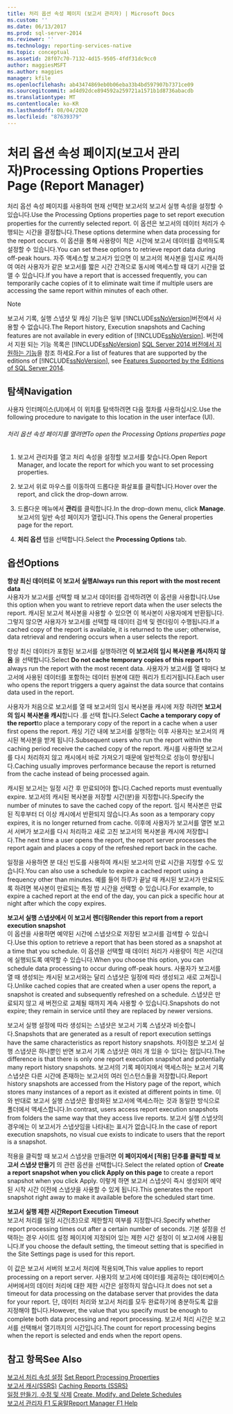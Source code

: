 ```yaml
---
title: 처리 옵션 속성 페이지 (보고서 관리자) | Microsoft Docs
ms.custom: ''
ms.date: 06/13/2017
ms.prod: sql-server-2014
ms.reviewer: ''
ms.technology: reporting-services-native
ms.topic: conceptual
ms.assetid: 28f07c70-7132-4d15-9505-4fdf31dc9cc0
author: maggiesMSFT
ms.author: maggies
manager: kfile
ms.openlocfilehash: ab43474869eb0b06eba33b4bd597907b7371ce09
ms.sourcegitcommit: ad4d92dce894592a259721a1571b1d8736abacdb
ms.translationtype: MT
ms.contentlocale: ko-KR
ms.lasthandoff: 08/04/2020
ms.locfileid: "87639379"
---
```

# <a name="processing-options-properties-page-report-manager"></a><span data-ttu-id="50243-102">처리 옵션 속성 페이지(보고서 관리자)</span><span class="sxs-lookup"><span data-stu-id="50243-102">Processing Options Properties Page (Report Manager)</span></span>
  <span data-ttu-id="50243-103">처리 옵션 속성 페이지를 사용하여 현재 선택한 보고서의 보고서 실행 속성을 설정할 수 있습니다.</span><span class="sxs-lookup"><span data-stu-id="50243-103">Use the Processing Options properties page to set report execution properties for the currently selected report.</span></span> <span data-ttu-id="50243-104">이 옵션은 보고서의 데이터 처리가 수행되는 시간을 결정합니다.</span><span class="sxs-lookup"><span data-stu-id="50243-104">These options determine when data processing for the report occurs.</span></span> <span data-ttu-id="50243-105">이 옵션을 통해 사용량이 적은 시간에 보고서 데이터를 검색하도록 설정할 수 있습니다.</span><span class="sxs-lookup"><span data-stu-id="50243-105">You can set these options to retrieve report data during off-peak hours.</span></span> <span data-ttu-id="50243-106">자주 액세스할 보고서가 있으면 이 보고서의 복사본을 임시로 캐시하여 여러 사용자가 같은 보고서를 짧은 시간 간격으로 동시에 액세스할 때 대기 시간을 없앨 수 있습니다.</span><span class="sxs-lookup"><span data-stu-id="50243-106">If you have a report that is accessed frequently, you can temporarily cache copies of it to eliminate wait time if multiple users are accessing the same report within minutes of each other.</span></span>  
  
> [!NOTE]  
>  <span data-ttu-id="50243-107">보고서 기록, 실행 스냅샷 및 캐싱 기능은 일부 [!INCLUDE[ssNoVersion](../includes/ssnoversion-md.md)]버전에서 사용할 수 없습니다.</span><span class="sxs-lookup"><span data-stu-id="50243-107">The Report history, Execution snapshots and Caching features are not available in every edition of [!INCLUDE[ssNoVersion](../includes/ssnoversion-md.md)].</span></span> <span data-ttu-id="50243-108">버전에서 지원 되는 기능 목록은 [!INCLUDE[ssNoVersion](../includes/ssnoversion-md.md)] [SQL Server 2014 버전에서 지 원하는 기능](../../2014/getting-started/features-supported-by-the-editions-of-sql-server-2014.md)을 참조 하세요.</span><span class="sxs-lookup"><span data-stu-id="50243-108">For a list of features that are supported by the editions of [!INCLUDE[ssNoVersion](../includes/ssnoversion-md.md)], see [Features Supported by the Editions of SQL Server 2014](../../2014/getting-started/features-supported-by-the-editions-of-sql-server-2014.md).</span></span>  
  
## <a name="navigation"></a><span data-ttu-id="50243-109">탐색</span><span class="sxs-lookup"><span data-stu-id="50243-109">Navigation</span></span>  
 <span data-ttu-id="50243-110">사용자 인터페이스(UI)에서 이 위치를 탐색하려면 다음 절차를 사용하십시오.</span><span class="sxs-lookup"><span data-stu-id="50243-110">Use the following procedure to navigate to this location in the user interface (UI).</span></span>  
  
###### <a name="to-open-the-processing-options-properties-page"></a><span data-ttu-id="50243-111">처리 옵션 속성 페이지를 열려면</span><span class="sxs-lookup"><span data-stu-id="50243-111">To open the Processing Options properties page</span></span>  
  
1.  <span data-ttu-id="50243-112">보고서 관리자를 열고 처리 속성을 설정할 보고서를 찾습니다.</span><span class="sxs-lookup"><span data-stu-id="50243-112">Open Report Manager, and locate the report for which you want to set processing properties.</span></span>  
  
2.  <span data-ttu-id="50243-113">보고서 위로 마우스를 이동하여 드롭다운 화살표를 클릭합니다.</span><span class="sxs-lookup"><span data-stu-id="50243-113">Hover over the report, and click the drop-down arrow.</span></span>  
  
3.  <span data-ttu-id="50243-114">드롭다운 메뉴에서 **관리**를 클릭합니다.</span><span class="sxs-lookup"><span data-stu-id="50243-114">In the drop-down menu, click **Manage**.</span></span> <span data-ttu-id="50243-115">보고서의 일반 속성 페이지가 열립니다.</span><span class="sxs-lookup"><span data-stu-id="50243-115">This opens the General properties page for the report.</span></span>  
  
4.  <span data-ttu-id="50243-116">**처리 옵션** 탭을 선택합니다.</span><span class="sxs-lookup"><span data-stu-id="50243-116">Select the **Processing Options** tab.</span></span>  
  
## <a name="options"></a><span data-ttu-id="50243-117">옵션</span><span class="sxs-lookup"><span data-stu-id="50243-117">Options</span></span>  
 <span data-ttu-id="50243-118">**항상 최신 데이터로 이 보고서 실행**</span><span class="sxs-lookup"><span data-stu-id="50243-118">**Always run this report with the most recent data**</span></span>  
 <span data-ttu-id="50243-119">사용자가 보고서를 선택할 때 보고서 데이터를 검색하려면 이 옵션을 사용합니다.</span><span class="sxs-lookup"><span data-stu-id="50243-119">Use this option when you want to retrieve report data when the user selects the report.</span></span> <span data-ttu-id="50243-120">캐시된 보고서 복사본을 사용할 수 있으면 이 복사본이 사용자에게 반환됩니다. 그렇지 않으면 사용자가 보고서를 선택할 때 데이터 검색 및 렌더링이 수행됩니다.</span><span class="sxs-lookup"><span data-stu-id="50243-120">If a cached copy of the report is available, it is returned to the user; otherwise, data retrieval and rendering occurs when a user selects the report.</span></span>  
  
 <span data-ttu-id="50243-121">항상 최신 데이터가 포함된 보고서를 실행하려면 **이 보고서의 임시 복사본을 캐시하지 않음** 을 선택합니다.</span><span class="sxs-lookup"><span data-stu-id="50243-121">Select **Do not cache temporary copies of this report** to always run the report with the most recent data.</span></span> <span data-ttu-id="50243-122">사용자가 보고서를 열 때마다 보고서에 사용된 데이터를 포함하는 데이터 원본에 대한 쿼리가 트리거됩니다.</span><span class="sxs-lookup"><span data-stu-id="50243-122">Each user who opens the report triggers a query against the data source that contains data used in the report.</span></span>  
  
 <span data-ttu-id="50243-123">사용자가 처음으로 보고서를 열 때 보고서의 임시 복사본을 캐시에 저장 하려면 **보고서의 임시 복사본을 캐시**합니다 .를 선택 합니다.</span><span class="sxs-lookup"><span data-stu-id="50243-123">Select **Cache a temporary copy of the report**to place a temporary copy of the report in a cache when a user first opens the report.</span></span> <span data-ttu-id="50243-124">캐싱 기간 내에 보고서를 실행하는 이후 사용자는 보고서의 캐시된 복사본을 받게 됩니다.</span><span class="sxs-lookup"><span data-stu-id="50243-124">Subsequent users who run the report within the caching period receive the cached copy of the report.</span></span> <span data-ttu-id="50243-125">캐시를 사용하면 보고서를 다시 처리하지 않고 캐시에서 바로 가져오기 때문에 일반적으로 성능이 향상됩니다.</span><span class="sxs-lookup"><span data-stu-id="50243-125">Caching usually improves performance because the report is returned from the cache instead of being processed again.</span></span>  
  
 <span data-ttu-id="50243-126">캐시된 보고서는 일정 시간 후 만료되어야 합니다.</span><span class="sxs-lookup"><span data-stu-id="50243-126">Cached reports must eventually expire.</span></span> <span data-ttu-id="50243-127">보고서의 캐시된 복사본을 저장할 시간(분)을 지정합니다.</span><span class="sxs-lookup"><span data-stu-id="50243-127">Specify the number of minutes to save the cached copy of the report.</span></span> <span data-ttu-id="50243-128">임시 복사본은 만료된 직후부터 더 이상 캐시에서 반환되지 않습니다.</span><span class="sxs-lookup"><span data-stu-id="50243-128">As soon as a temporary copy expires, it is no longer returned from cache.</span></span> <span data-ttu-id="50243-129">이후에 사용자가 보고서를 열면 보고서 서버가 보고서를 다시 처리하고 새로 고친 보고서의 복사본을 캐시에 저장합니다.</span><span class="sxs-lookup"><span data-stu-id="50243-129">The next time a user opens the report, the report server processes the report again and places a copy of the refreshed report back in the cache.</span></span>  
  
 <span data-ttu-id="50243-130">일정을 사용하면 분 대신 빈도를 사용하여 캐시된 보고서의 만료 시간을 지정할 수도 있습니다.</span><span class="sxs-lookup"><span data-stu-id="50243-130">You can also use a schedule to expire a cached report using a frequency other than minutes.</span></span> <span data-ttu-id="50243-131">예를 들어 하루가 끝날 때 캐시된 보고서가 만료되도록 하려면 복사본이 만료되는 특정 밤 시간을 선택할 수 있습니다.</span><span class="sxs-lookup"><span data-stu-id="50243-131">For example, to expire a cached report at the end of the day, you can pick a specific hour at night after which the copy expires.</span></span>  
  
 <span data-ttu-id="50243-132">**보고서 실행 스냅샷에서 이 보고서 렌더링**</span><span class="sxs-lookup"><span data-stu-id="50243-132">**Render this report from a report execution snapshot**</span></span>  
 <span data-ttu-id="50243-133">이 옵션을 사용하면 예약된 시간에 스냅샷으로 저장된 보고서를 검색할 수 있습니다.</span><span class="sxs-lookup"><span data-stu-id="50243-133">Use this option to retrieve a report that has been stored as a snapshot at a time that you schedule.</span></span> <span data-ttu-id="50243-134">이 옵션을 선택할 때 데이터 처리가 사용량이 적은 시간대에 실행되도록 예약할 수 있습니다.</span><span class="sxs-lookup"><span data-stu-id="50243-134">When you choose this option, you can schedule data processing to occur during off-peak hours.</span></span> <span data-ttu-id="50243-135">사용자가 보고서를 열 때 생성되는 캐시된 보고서와는 달리 스냅샷은 일정에 따라 생성되고 새로 고쳐집니다.</span><span class="sxs-lookup"><span data-stu-id="50243-135">Unlike cached copies that are created when a user opens the report, a snapshot is created and subsequently refreshed on a schedule.</span></span> <span data-ttu-id="50243-136">스냅샷은 만료되지 않고 새 버전으로 교체될 때까지 계속 사용할 수 있습니다.</span><span class="sxs-lookup"><span data-stu-id="50243-136">Snapshots do not expire; they remain in service until they are replaced by newer versions.</span></span>  
  
 <span data-ttu-id="50243-137">보고서 실행 설정에 따라 생성되는 스냅샷은 보고서 기록 스냅샷과 비슷합니다.</span><span class="sxs-lookup"><span data-stu-id="50243-137">Snapshots that are generated as a result of report execution settings have the same characteristics as report history snapshots.</span></span> <span data-ttu-id="50243-138">차이점은 보고서 실행 스냅샷은 하나뿐인 반면 보고서 기록 스냅샷은 여러 개 있을 수 있다는 점입니다.</span><span class="sxs-lookup"><span data-stu-id="50243-138">The difference is that there is only one report execution snapshot and potentially many report history snapshots.</span></span> <span data-ttu-id="50243-139">보고서의 기록 페이지에서 액세스하는 보고서 기록 스냅샷은 다른 시간에 존재하는 보고서의 여러 인스턴스들을 저장합니다.</span><span class="sxs-lookup"><span data-stu-id="50243-139">Report history snapshots are accessed from the History page of the report, which stores many instances of a report as it existed at different points in time.</span></span> <span data-ttu-id="50243-140">이와 반대로 보고서 실행 스냅샷은 활성화된 보고서에 액세스하는 것과 동일한 방식으로 폴더에서 액세스합니다.</span><span class="sxs-lookup"><span data-stu-id="50243-140">In contrast, users access report execution snapshots from folders the same way that they access live reports.</span></span> <span data-ttu-id="50243-141">보고서 실행 스냅샷의 경우에는 이 보고서가 스냅샷임을 나타내는 표시가 없습니다.</span><span class="sxs-lookup"><span data-stu-id="50243-141">In the case of report execution snapshots, no visual cue exists to indicate to users that the report is a snapshot.</span></span>  
  
 <span data-ttu-id="50243-142">적용을 클릭할 때 보고서 스냅샷을 만들려면 **이 페이지에서 [적용] 단추를 클릭할 때 보고서 스냅샷 만들기** 의 관련 옵션을 선택합니다.</span><span class="sxs-lookup"><span data-stu-id="50243-142">Select the related option of **Create a report snapshot when you click Apply on this page** to create a report snapshot when you click Apply.</span></span> <span data-ttu-id="50243-143">이렇게 하면 보고서 스냅샷이 즉시 생성되어 예약된 시작 시간 이전에 스냅샷을 사용할 수 있게 됩니다.</span><span class="sxs-lookup"><span data-stu-id="50243-143">This generates the report snapshot right away to make it available before the scheduled start time.</span></span>  
  
 <span data-ttu-id="50243-144">**보고서 실행 제한 시간**</span><span class="sxs-lookup"><span data-stu-id="50243-144">**Report Execution Timeout**</span></span>  
 <span data-ttu-id="50243-145">보고서 처리를 일정 시간(초)으로 제한할지 여부를 지정합니다.</span><span class="sxs-lookup"><span data-stu-id="50243-145">Specify whether report processing times out after a certain number of seconds.</span></span> <span data-ttu-id="50243-146">기본 설정을 선택하는 경우 사이트 설정 페이지에 지정되어 있는 제한 시간 설정이 이 보고서에 사용됩니다.</span><span class="sxs-lookup"><span data-stu-id="50243-146">If you choose the default setting, the timeout setting that is specified in the Site Settings page is used for this report.</span></span>  
  
 <span data-ttu-id="50243-147">이 값은 보고서 서버의 보고서 처리에 적용되며,</span><span class="sxs-lookup"><span data-stu-id="50243-147">This value applies to report processing on a report server.</span></span> <span data-ttu-id="50243-148">사용자의 보고서에 데이터를 제공하는 데이터베이스 서버에서의 데이터 처리에 대한 제한 시간은 설정하지 않습니다.</span><span class="sxs-lookup"><span data-stu-id="50243-148">It does not set a timeout for data processing on the database server that provides the data for your report.</span></span> <span data-ttu-id="50243-149">단, 데이터 처리와 보고서 처리를 모두 완료하기에 충분하도록 값을 지정해야 합니다.</span><span class="sxs-lookup"><span data-stu-id="50243-149">However, the value that you specify must be enough to complete both data processing and report processing.</span></span> <span data-ttu-id="50243-150">보고서 처리 시간은 보고서를 선택해서 열기까지의 시간입니다.</span><span class="sxs-lookup"><span data-stu-id="50243-150">The count for report processing begins when the report is selected and ends when the report opens.</span></span>  
  
## <a name="see-also"></a><span data-ttu-id="50243-151">참고 항목</span><span class="sxs-lookup"><span data-stu-id="50243-151">See Also</span></span>  
 <span data-ttu-id="50243-152">[보고서 처리 속성 설정](report-server/set-report-processing-properties.md) </span><span class="sxs-lookup"><span data-stu-id="50243-152">[Set Report Processing Properties](report-server/set-report-processing-properties.md) </span></span>  
 <span data-ttu-id="50243-153">[보고서 캐시&#40;SSRS&#41;](report-server/caching-reports-ssrs.md) </span><span class="sxs-lookup"><span data-stu-id="50243-153">[Caching Reports &#40;SSRS&#41;](report-server/caching-reports-ssrs.md) </span></span>  
 <span data-ttu-id="50243-154">[일정 만들기, 수정 및 삭제](subscriptions/create-modify-and-delete-schedules.md) </span><span class="sxs-lookup"><span data-stu-id="50243-154">[Create, Modify, and Delete Schedules](subscriptions/create-modify-and-delete-schedules.md) </span></span>  
 [<span data-ttu-id="50243-155">보고서 관리자 F1 도움말</span><span class="sxs-lookup"><span data-stu-id="50243-155">Report Manager F1 Help</span></span>](../../2014/reporting-services/report-manager-f1-help.md)  
  
  
